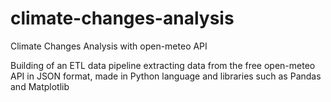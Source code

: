 # climate-changes-analysis
Climate Changes Analysis with open-meteo API

Building of an ETL data pipeline extracting data from the free open-meteo API in JSON format,
made in Python language and libraries such as Pandas and Matplotlib
